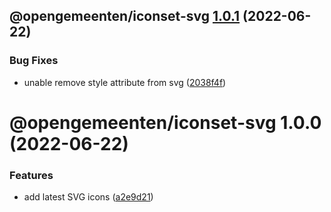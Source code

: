 ## @opengemeenten/iconset-svg [1.0.1](https://github.com/frameless/iconset-npm/compare/@opengemeenten/iconset-svg@1.0.0...@opengemeenten/iconset-svg@1.0.1) (2022-06-22)


### Bug Fixes

* unable remove style attribute from svg ([2038f4f](https://github.com/frameless/iconset-npm/commit/2038f4f94d16122637a550de1868b399a869b9a2))

# @opengemeenten/iconset-svg 1.0.0 (2022-06-22)


### Features

* add latest SVG icons ([a2e9d21](https://github.com/frameless/iconset-npm/commit/a2e9d21ed04a56445c146fc67ec2e8364fb1fc4a))
